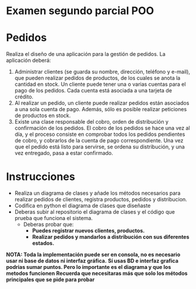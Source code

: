 # Examen segundo parcial POO

# Pedidos
Realiza el diseño de una aplicación para la gestión de pedidos. La aplicación deberá:
1. Administrar clientes (se guarda su nombre, dirección, teléfono y e-mail), que pueden realizar pedidos de productos, de los cuales se anota la cantidad en stock. Un cliente puede tener una o varias cuentas para el pago de los pedidos. Cada cuenta está asociada a una tarjeta de crédito.
2. Al realizar un pedido, un cliente puede realizar pedidos están asociados a una sola cuenta de pago. Además, sólo es posible realizar peticiones de productos en stock.
3. Existe una clase responsable del cobro, orden de distribución y confirmación de los pedidos. El cobro de los pedidos se hace una vez al día, y el proceso consiste en comprobar  todos los pedidos pendientes de cobro, y cobrarlos de la cuenta de pago correspondiente. Una vez que el pedido está listo para servirse, se ordena su distribución, y una vez entregado, pasa a estar confirmado.

# Instrucciones
- Realiza un diagrama de clases y añade los métodos necesarios para realizar pedidos de clientes, registra productos, pedidos y distribucion.
- Codifica en python el diagrama de clases que diseñaste
- Deberas subir al repositorio el diagrama de clases y el código que prueba que funciona el sistema.
  - Deberas probar que:
    - **Puedes registrar nuevos clientes, productos.**
    - **Realizar pedidos y mandarlos a distribución con sus diferentes estados.**

**NOTA: Toda la implementación puede ser en consola, no es necesario usar ni base de datos ni interfaz gráfica.**
**Sí usas BD e interfaz grafica podrias sumar puntos. Pero lo importante es el diagrama y que los metodos funcionen**
**Recuerda que necesitaras más que solo los métodos principales que se pide para probar**
